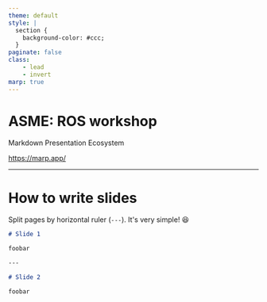 ```yaml
---
theme: default
style: |
  section {
    background-color: #ccc;
  }
paginate: false
class: 
    - lead
    - invert
marp: true
---
```


# **ASME: ROS workshop**

Markdown Presentation Ecosystem

https://marp.app/

---

# How to write slides

Split pages by horizontal ruler (`---`). It's very simple! :satisfied:

```markdown
# Slide 1

foobar

---

# Slide 2

foobar
```